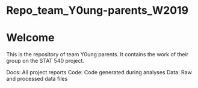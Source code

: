 # Repo_team_Y0ung-parents_W2019

# Welcome

This is the repository of team Y0ung parents. It contains the work of their group on the STAT 540 project.

Docs: All project reports
Code: Code generated during analyses
Data: Raw and processed data files
